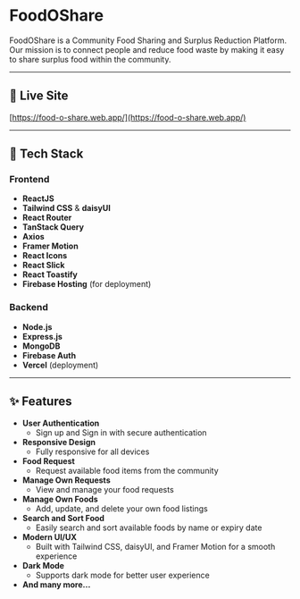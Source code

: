 # FoodOShare

FoodOShare is a Community Food Sharing and Surplus Reduction Platform. Our mission is to connect people and reduce food waste by making it easy to share surplus food within the community.

---

## 🚀 Live Site

[https://food-o-share.web.app/](https://food-o-share.web.app/)


---

## 🚀 Tech Stack

### Frontend
- **ReactJS**
- **Tailwind CSS** & **daisyUI**
- **React Router**
- **TanStack Query**
- **Axios**
- **Framer Motion**
- **React Icons**
- **React Slick**
- **React Toastify**
- **Firebase Hosting** (for deployment)

### Backend
- **Node.js**
- **Express.js**
- **MongoDB**
- **Firebase Auth**
- **Vercel** (deployment)

---

## ✨ Features

- **User Authentication**
  - Sign up and Sign in with secure authentication
- **Responsive Design**
  - Fully responsive for all devices
- **Food Request**
  - Request available food items from the community
- **Manage Own Requests**
  - View and manage your food requests
- **Manage Own Foods**
  - Add, update, and delete your own food listings
- **Search and Sort Food**
  - Easily search and sort available foods by name or expiry date
- **Modern UI/UX**
  - Built with Tailwind CSS, daisyUI, and Framer Motion for a smooth experience
- **Dark Mode**
  - Supports dark mode for better user experience
- **And many more...**

